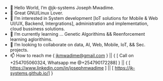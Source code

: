 - 👋 Hello World, I’m @jk-systems Joseph Mwadime.
- 💞️ Great GNU/Linux Lover.
- 👀 I’m interested in System development [IoT solutions for Mobile & Web UI/UX, Backend, Intergrations], administration and implementation, cloud bussiness solutions.
- 🌱 I’m currently learning ... Genetic Algorithims && Reenforcement learning aglorithims.
- 💞️ I’m looking to collaborate on data, AI, Web, Mobile, IoT, && Sec. projects.
- 📫 How to reach me { jkmwadime@gmail.com } || { [ Call on +254705060324, Whatsapp me @+254790172288] } || { [ https://www.linkedin.com/in/josephmwadime ] || [ https://jk-systems.github.io/]  }

<!---
jk-systems/jk-systems is a ✨ special ✨ repository because its `README.md` (this file) appears on your GitHub profile.
You can click the Preview link to take a look at your changes.
--->
